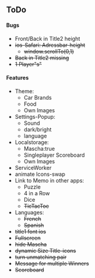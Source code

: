 ## ToDo
#### Bugs
- Front/Back in Title2 height
- ~~ios-Safari: Adressbar-height~~
  - ~~window.scrollTo(0,1)~~
- ~~Back in Title2 missing~~
- ~~1 Player"s"~~
#### Features
- Theme: 
  - Car Brands
  - Food
  - Own Images
- Settings-Popup:
  - Sound
  - dark/bright
  - language
- Localstorage:
  - Mascha:true
  - Singleplayer Scoreboard
  - Own Images
- ServiceWorker
- animate Icons-swap
- Link to Memo in other apps:
  - Puzzle
  - 4 in a Row
  - Dice
  - ~~TicTacToe~~
- Languages:
  - ~~French~~
  - ~~Spanish~~
- ~~title1 font ios~~
- ~~Fullscreen~~
- ~~hide Mascha~~
- ~~dynamic Size Title-icons~~ 
- ~~turn unmatching pair~~
- ~~Message for multiple Winners~~
- ~~Scoreboard~~
